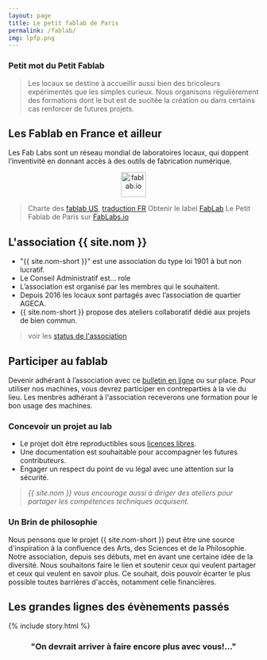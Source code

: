 ```yaml
---
layout: page
title: Le petit fablab de Paris
permalink: /fablab/
img: lpfp.png
---
```


### Petit mot du Petit Fablab
>Les locaux se destine à accueillir aussi bien des bricoleurs expérimentés que les simples curieux. Nous organisons régulièrement des formations dont le but est de sucitée la création ou dans certains cas renforcer de futures projets.

<!-- <div id="toc"></div> -->

## Les Fablab en France et ailleur
Les Fab Labs sont un réseau mondial de laboratoires locaux, qui doppent l’inventivité en donnant accès à des outils de fabrication numérique.

<center>
<img src="https://www.fablabs.io/assets/circle-logo-e1bbc5912a6cd2dd5ac0e1a4f6a535e3.png" alt="fablab.io" style="width:50px;height:50px;">
</center>

>Charte des [fablab US](http://fab.cba.mit.edu/about/charter/), [traduction FR](http://imaginationforpeople.org/wiki/workgroup/fablab-fr/charte_v2)
>Obtenir le label [FabLab](http://wiki.fablab.is/wiki/ConditionsForFabLabLabel)
>Le Petit Fablab de Paris sur [FabLabs.io](https://www.fablabs.io/lepetitfablabdeparis)

## L'association {{ site.nom }}

* "{{ site.nom-short }}" est une association du type loi 1901 à but non lucratif.
* Le Conseil Administratif est... role
* L’association est organisé par les membres qui le souhaitent.
* Depuis 2016 les locaux sont partagés avec l’association de quartier AGECA.
* {{ site.nom-short }} propose des ateliers collaboratif dédié aux projets de bien commun.

>voir les [status de l'association]()

## Participer au fablab
Devenir adhérant à l’association avec ce [bulletin en ligne](#) ou sur place.
Pour utiliser nos machines, vous devrez participer en contreparties à la vie du lieu.
Les menbres adhérant à l'association receverons une formation pour le bon usage des machines.

### Concevoir un projet au lab

* Le projet doit être reproductibles sous [licences libres](https://fr.wikipedia.org/wiki/Licence_libre).
* Une documentation est souhaitable pour accompagner les futures contributeurs.
* Engager un respect du point de vu légal avec une attention sur la sécurité.

>*{{ site.nom }} vous encourage aussi à diriger des ateliers pour partager les compétences techniques acquisent.*

### Un Brin de philosophie
Nous pensons que le projet {{ site.nom-short }} peut être une source d'inspiration à la confluence des Arts, des Sciences et de la Philosophie. Notre association, depuis ses débuts, met en avant une certaine idée de la diversité.
Nous souhaitons faire le lien et soutenir ceux qui veulent partager et ceux qui veulent en savoir plus. Ce souhait, dois pouvoir écarter le plus possible toutes barrières d'accès, notamment celle financières.


## Les grandes lignes des évènements passés
{% include story.html %}

<center><h3>"On devrait arriver à faire encore plus avec vous!..."</h3></center>
